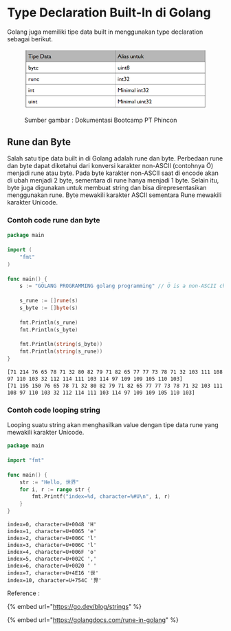 # Type Declaration Built-In di Golang

Golang juga memiliki tipe data built in menggunakan type declaration sebagai berikut.

<figure><img src="../.gitbook/assets/alias.png" alt=""><figcaption><p>Sumber gambar : Dokumentasi Bootcamp PT Phincon</p></figcaption></figure>

## Rune dan Byte

Salah satu tipe data built in di Golang adalah rune dan byte. Perbedaan rune dan byte dapat diketahui dari konversi karakter non-ASCII (contohnya Ö) menjadi rune atau byte. Pada byte karakter non-ASCII saat di encode akan di ubah menjadi 2 byte, sementara di rune hanya menjadi 1 byte. Selain itu, byte juga digunakan untuk membuat string dan bisa direpresentasikan menggunakan rune. Byte mewakili karakter ASCII sementara Rune mewakili karakter Unicode.

### Contoh code rune dan byte

```go
package main
 
import (
    "fmt"
)
 
func main() {
    s := "GÖLANG PROGRAMMING golang programming" // Ö is a non-ASCII character 
 
    s_rune := []rune(s)
    s_byte := []byte(s)
     
    fmt.Println(s_rune)
    fmt.Println(s_byte)
    
    fmt.Println(string(s_byte))
    fmt.Println(string(s_rune))
}
```

```
[71 214 76 65 78 71 32 80 82 79 71 82 65 77 77 73 78 71 32 103 111 108 97 110 103 32 112 114 111 103 114 97 109 109 105 110 103]
[71 195 150 76 65 78 71 32 80 82 79 71 82 65 77 77 73 78 71 32 103 111 108 97 110 103 32 112 114 111 103 114 97 109 109 105 110 103]
```

### Contoh code looping string

Looping suatu string akan menghasilkan value dengan tipe data rune yang mewakili karakter Unicode.

```go
package main

import "fmt"

func main() {
    str := "Hello, 世界"
    for i, r := range str {
        fmt.Printf("index=%d, character=%#U\n", i, r)
    }
}

```

```
index=0, character=U+0048 'H'
index=1, character=U+0065 'e'
index=2, character=U+006C 'l'
index=3, character=U+006C 'l'
index=4, character=U+006F 'o'
index=5, character=U+002C ','
index=6, character=U+0020 ' '
index=7, character=U+4E16 '世'
index=10, character=U+754C '界'
```



Reference :&#x20;

{% embed url="https://go.dev/blog/strings" %}

{% embed url="https://golangdocs.com/rune-in-golang" %}
